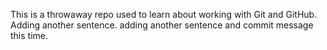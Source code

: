 This is a throwaway repo used to learn about working with Git and GitHub.
Adding another sentence.
adding another sentence and commit message this time. 
